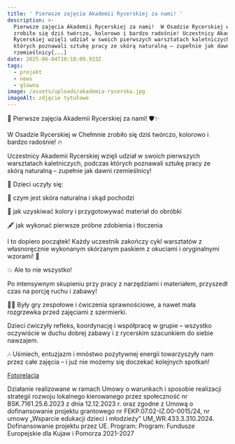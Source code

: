 ```yaml
---
title: ' Pierwsze zajęcia Akademii Rycerskiej za nami! '
description: >-
  Pierwsze zajęcia Akademii Rycerskiej za nami!  W Osadzie Rycerskiej w Chełmnie
  zrobiło się dziś twórczo, kolorowo i bardzo radośnie! Uczestnicy Akademii
  Rycerskiej wzięli udział w swoich pierwszych warsztatach kaletniczych, podczas
  których poznawali sztukę pracy ze skórą naturalną – zupełnie jak dawni
  rzemieślnicy[...]
date: 2025-06-04T10:18:09.933Z
tags:
  - projekt
  - news
  - glowna
image: /assets/uploads/akademia-rycerska.jpg
imageAlt: zdjęcie tytułowe
---
```

🎉 Pierwsze zajęcia Akademii Rycerskiej za nami! 🛡️✨

W Osadzie Rycerskiej w Chełmnie zrobiło się dziś twórczo, kolorowo i bardzo radośnie! 🔥

Uczestnicy Akademii Rycerskiej wzięli udział w swoich pierwszych warsztatach kaletniczych, podczas których poznawali sztukę pracy ze skórą naturalną – zupełnie jak dawni rzemieślnicy!

👝 Dzieci uczyły się:

🔸 czym jest skóra naturalna i skąd pochodzi

🎨 jak uzyskiwać kolory i przygotowywać materiał do obróbki

🖋️ jak wykonać pierwsze próbne zdobienia i tłoczenia

I to dopiero początek! Każdy uczestnik zakończy cykl warsztatów z własnoręcznie wykonanym skórzanym paskiem z okuciami i oryginalnymi wzorami! 💪

💥 Ale to nie wszystko!

Po intensywnym skupieniu przy pracy z narzędziami i materiałem, przyszedł czas na porcję ruchu i zabawy!

🤸‍♀️ Były gry zespołowe i ćwiczenia sprawnościowe, a nawet mała rozgrzewka przed zajęciami z szermierki.

Dzieci ćwiczyły refleks, koordynację i współpracę w grupie – wszystko oczywiście w duchu dobrej zabawy i z rycerskim szacunkiem do siebie nawzajem.

🎶 Uśmiech, entuzjazm i mnóstwo pozytywnej energii towarzyszyły nam przez całe zajęcia – i już nie możemy się doczekać kolejnych spotkań!



[Fotorelacja](https://www.facebook.com/zastepchelmno/posts/pfbid0peNTfW2BcHd8SgteC5MBjQPbciQcFx26U473A93i89t4gG65g7e86JU7vBaXqCGql)



Działanie realizowane w ramach Umowy o warunkach i sposobie realizacji strategii rozwoju lokalnego kierowanego przez społeczność nr BSK.7161.25.6.2023 z dnia 12.12.2023 r. oraz zgodne z Umową o dofinansowanie projektu grantowego nr FEKP.07.02-IZ.00-0015/24, nr umowy „Wsparcie edukacji dzieci i młodzieży” UM_WR.433.3.310.2024. Dofinansowanie projektu przez UE. Program: Program: Fundusze Europejskie dla Kujaw i Pomorza 2021-2027
